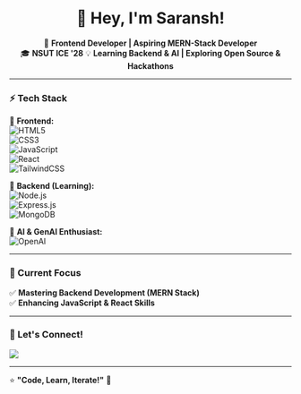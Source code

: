 <h1 align="center">👋 Hey, I'm Saransh!</h1>

<p align="center">
  🚀 <strong>Frontend Developer | Aspiring MERN-Stack Developer</strong> <br>
  🎓 <strong>NSUT ICE '28</strong> 
  💡 <strong>Learning Backend & AI | Exploring Open Source & Hackathons</strong>
</p>

---

### ⚡ Tech Stack  
🔹 **Frontend:**  
![HTML5](https://img.shields.io/badge/HTML5-E34F26?style=flat&logo=html5&logoColor=white)  
![CSS3](https://img.shields.io/badge/CSS3-1572B6?style=flat&logo=css3&logoColor=white)  
![JavaScript](https://img.shields.io/badge/JavaScript-F7DF1E?style=flat&logo=javascript&logoColor=black)  
![React](https://img.shields.io/badge/React-61DAFB?style=flat&logo=react&logoColor=black)  
![TailwindCSS](https://img.shields.io/badge/TailwindCSS-06B6D4?style=flat&logo=tailwindcss&logoColor=white)  

🔹 **Backend (Learning):**  
![Node.js](https://img.shields.io/badge/Node.js-339933?style=flat&logo=nodedotjs&logoColor=white)  
![Express.js](https://img.shields.io/badge/Express.js-000000?style=flat&logo=express&logoColor=white)  
![MongoDB](https://img.shields.io/badge/MongoDB-47A248?style=flat&logo=mongodb&logoColor=white)  

🔹 **AI & GenAI Enthusiast:**  
![OpenAI](https://img.shields.io/badge/OpenAI-412991?style=flat&logo=openai&logoColor=white)

---

### 📌 Current Focus   
✅ **Mastering Backend Development (MERN Stack)**  
✅ **Enhancing JavaScript & React Skills**  

---

### 🌱 Let's Connect!  
<p align="left">
  <a href="https://www.linkedin.com/in/yourprofile" target="_blank">
    <img src="https://img.shields.io/badge/LinkedIn-0A66C2?style=for-the-badge&logo=linkedin&logoColor=white">
  </a>
</p>

---

⭐ **"Code, Learn, Iterate!"** 🚀  

